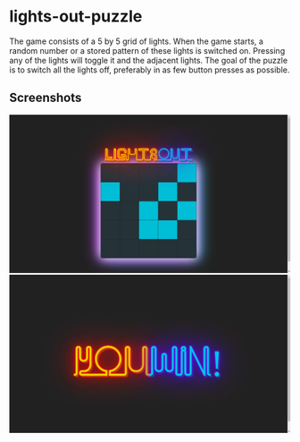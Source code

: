 # lights-out-puzzle
The game consists of a 5 by 5 grid of lights. When the game starts, a random number or a stored pattern of these lights is switched on. Pressing any of the lights will toggle it and the adjacent lights. The goal of the puzzle is to switch all the lights off, preferably in as few button presses as possible.



## Screenshots
![Example screenshot](./img/1.png)
![Example screenshot](./img/2.png)